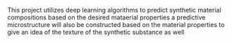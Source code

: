 This project utilizes deep learning algorithms to predict synthetic material compositions based on the desired mataerial properties
a predictive microstructure will also be constructed based on the material properties to give an idea of the texture of the synthetic substance as well
